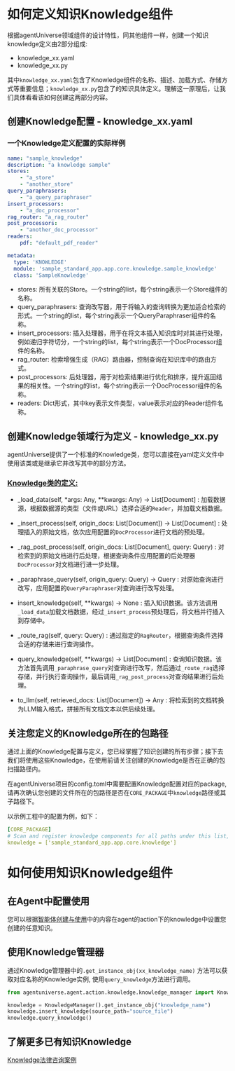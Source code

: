 # 如何定义知识Knowledge组件
根据agentUniverse领域组件的设计特性，同其他组件一样，创建一个知识knowledge定义由2部分组成:
* knowledge_xx.yaml
* knowledge_xx.py

其中`knowledge_xx.yaml`包含了Knowledge组件的名称、描述、加载方式、存储方式等重要信息；`knowledge_xx.py`包含了的知识具体定义。理解这一原理后，让我们具体看看该如何创建这两部分内容。

## 创建Knowledge配置 - knowledge_xx.yaml

### 一个Knowledge定义配置的实际样例
```yaml
name: "sample_knowledge"
description: "a knowledge sample"
stores:
    - "a_store"
    - "another_store"
query_paraphrasers:
    - "a_query_paraphraser"
insert_processors:
    - "a_doc_processor"
rag_router: "a_rag_router"
post_processors:
    - "another_doc_processor"
readers:
    pdf: "default_pdf_reader"

metadata:
  type: 'KNOWLEDGE'
  module: 'sample_standard_app.app.core.knowledge.sample_knowledge'
  class: 'SampleKnowledge'
```
- stores: 所有关联的Store。一个string的list，每个string表示一个Store组件的名称。
- query_paraphrasers: 查询改写器，用于将输入的查询转换为更加适合检索的形式。一个string的list，每个string表示一个QueryParaphraser组件的名称。
- insert_processors: 插入处理器，用于在将文本插入知识库时对其进行处理，例如递归字符切分，一个string的list，每个string表示一个DocProcessor组件的名称。
- rag_router: 检索增强生成（RAG）路由器，控制查询在知识库中的路由方式。
- post_processors: 后处理器，用于对检索结果进行优化和排序，提升返回结果的相关性。一个string的list，每个string表示一个DocProcessor组件的名称。
- readers: Dict形式，其中key表示文件类型，value表示对应的Reader组件名称。

## 创建Knowledge领域行为定义 - knowledge_xx.py
agentUniverse提供了一个标准的Knowledge类，您可以直接在yaml定义文件中使用该类或是继承它并改写其中的部分方法。  

### [Knowledge类的定义:](../../../../../../agentuniverse/agent/action/knowledge/knowledge.py)

- _load_data(self, *args: Any, **kwargs: Any) -> List[Document]
: 加载数据源，根据数据源的类型（文件或URL）选择合适的`Reader`，并加载文档数据。

- _insert_process(self, origin_docs: List[Document]) -> List[Document]
: 处理插入的原始文档，依次应用配置的`DocProcessor`进行文档的预处理。 

- _rag_post_process(self, origin_docs: List[Document], query: Query)
: 对检索到的原始文档进行后处理，根据查询条件应用配置的后处理器`DocProcessor`对文档进行进一步处理。

- _paraphrase_query(self, origin_query: Query) -> Query
: 对原始查询进行改写，应用配置的`QueryParaphraser`对查询进行改写处理。

- insert_knowledge(self, **kwargs) -> None
: 插入知识数据。该方法调用`_load_data`加载文档数据，经过`_insert_process`预处理后，将文档并行插入到存储中。

- _route_rag(self, query: Query)
: 通过指定的`RagRouter`，根据查询条件选择合适的存储来进行查询操作。

- query_knowledge(self, **kwargs) -> List[Document]
: 查询知识数据。该方法首先调用`_paraphrase_query`对查询进行改写，然后通过`_route_rag`选择存储，并行执行查询操作，最后调用`_rag_post_process`对查询结果进行后处理。

- to_llm(self, retrieved_docs: List[Document]) -> Any
: 将检索到的文档转换为LLM输入格式，拼接所有文档文本以供后续处理。


## 关注您定义的Knowledge所在的包路径
通过上面的Knowledge配置与定义，您已经掌握了知识创建的所有步骤；接下去我们将使用这些Knowledge，在使用前请关注创建的Knowledge是否在正确的包扫描路径内。

在agentUniverse项目的config.toml中需要配置Knowledge配置对应的package, 请再次确认您创建的文件所在的包路径是否在`CORE_PACKAGE`中`knowledge`路径或其子路径下。

以示例工程中的配置为例，如下：
```yaml
[CORE_PACKAGE]
# Scan and register knowledge components for all paths under this list, with priority over the default.
knowledge = ['sample_standard_app.app.core.knowledge']
```

# 如何使用知识Knowledge组件
## 在Agent中配置使用
您可以根据[智能体创建与使用](../智能体/智能体创建与使用.md)中的内容在agent的action下的knowledge中设置您创建的任意知识。

## 使用Knowledge管理器
通过Knowledge管理器中的`.get_instance_obj(xx_knowledge_name)` 方法可以获取对应名称的Knowledge实例, 使用`query_knowledge`方法进行调用。

```python
from agentuniverse.agent.action.knowledge.knowledge_manager import KnowledgeManager

knowledge = KnowledgeManager().get_instance_obj("knowledge_name")
knowledge.insert_knowledge(source_path="source_file")
knowledge.query_knowledge()
```

## 了解更多已有知识Knowledge
[Knowledge法律咨询案例](../../../样例文档/法律咨询案例.md)
